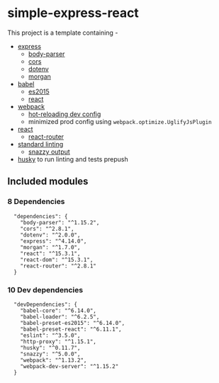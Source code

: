 # simple-express-react

This project is a template containing -
  - [express](https://www.npmjs.com/package/express)
    - [body-parser](https://www.npmjs.com/package/body-parser)
    - [cors](https://www.npmjs.com/package/cors)
    - [dotenv](https://www.npmjs.com/package/dotenv)
    - [morgan](https://www.npmjs.com/package/morgan)
  - [babel](https://www.npmjs.com/package/babel-core)
    - [es2015](https://www.npmjs.com/package/babel-preset-es2015)
    - [react](https://www.npmjs.com/package/babel-preset-react)
  - [webpack](https://www.npmjs.com/package/webpack)
    - [hot-reloading dev config](https://www.npmjs.com/package/webpack-dev-server)
    - minimized prod config using `webpack.optimize.UglifyJsPlugin`
  - [react](https://www.npmjs.com/package/react)
    - [react-router](https://www.npmjs.com/package/react-router)
  - [standard linting](https://www.npmjs.com/package/standard)
    - [snazzy output](https://www.npmjs.com/package/snazzy)
  - [husky](https://www.npmjs.com/package/standard) to run linting and tests prepush

## Included modules

### 8 Dependencies
```
  "dependencies": {
    "body-parser": "^1.15.2",
    "cors": "^2.8.1",
    "dotenv": "^2.0.0",
    "express": "^4.14.0",
    "morgan": "^1.7.0",
    "react": "^15.3.1",
    "react-dom": "^15.3.1",
    "react-router": "^2.8.1"
  }
```

### 10 Dev dependencies
```
  "devDependencies": {
    "babel-core": "^6.14.0",
    "babel-loader": "^6.2.5",
    "babel-preset-es2015": "^6.14.0",
    "babel-preset-react": "^6.11.1",
    "eslint": "^3.5.0",
    "http-proxy": "^1.15.1",
    "husky": "^0.11.7",
    "snazzy": "^5.0.0",
    "webpack": "^1.13.2",
    "webpack-dev-server": "^1.15.2"
  }
```
